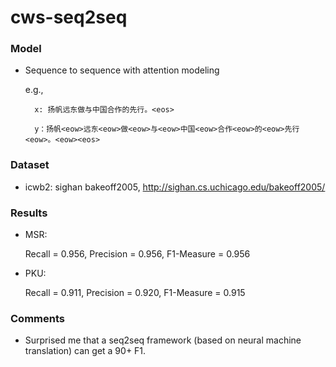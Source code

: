 # cws-seq2seq

### Model
- Sequence to sequence with attention modeling
  
  e.g., 
  
        x: 扬帆远东做与中国合作的先行。<eos>
        
        y：扬帆<eow>远东<eow>做<eow>与<eow>中国<eow>合作<eow>的<eow>先行<eow>。<eow><eos>

### Dataset
- icwb2: sighan bakeoff2005, http://sighan.cs.uchicago.edu/bakeoff2005/

### Results
- MSR: 

  Recall = 0.956, Precision =	0.956, F1-Measure =	0.956
  
- PKU:

  Recall = 0.911, Precision =	0.920, F1-Measure =	0.915

### Comments
- Surprised me that a seq2seq framework (based on neural machine translation) can get a 90+ F1. 
